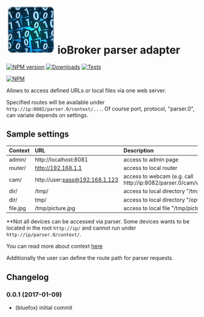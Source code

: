 ![Logo](admin/parser.png)
ioBroker parser adapter
=================
[![NPM version](http://img.shields.io/npm/v/iobroker.parser.svg)](https://www.npmjs.com/package/iobroker.parser)
[![Downloads](https://img.shields.io/npm/dm/iobroker.parser.svg)](https://www.npmjs.com/package/iobroker.parser)
[![Tests](https://travis-ci.org/ioBroker/ioBroker.parser.svg?branch=master)](https://travis-ci.org/ioBroker/ioBroker.parser)

[![NPM](https://nodei.co/npm/iobroker.parser.png?downloads=true)](https://nodei.co/npm/iobroker.parser/)

Allows to access defined URLs or local files via one web server.

Specified routes will be available under ```http://ip:8082/parser.0/context/...```. Of course port, protocol, "parser.0", can variate depends on settings.

## Sample settings
| Context        |      URL                                           |      Description                                   |
|----------------|:---------------------------------------------------|:---------------------------------------------------|
| admin/         | http://localhost:8081                              | access to admin page                               |
| router/        | http://192.168.1.1                                 | access to local router                             |
| cam/           | http://user:pass@192.168.1.123                     | access to webcam (e.g. call http://ip:8082/parser.0/cam/web/snapshot.jpg) |
| dir/           | /tmp/                                              | access to local directory "/tmp/"                  |
| dir/           | tmp/                                               | access to local directory "/opt/iobroker/tmp"      |
| file.jpg       | /tmp/picture.jpg                                   | access to local file "/tmp/picture.jpg"            |

**Not all devices can be accessed via parser. 
Some devices wants to be located in the root ```http://ip/``` and cannot run under ```http://ip/parser.0/context/```.

You can read more about context [here](https://www.npmjs.com/package/http-parser-middleware#context-matching)

Additionally the user can define the route path for parser requests.

## Changelog

### 0.0.1 (2017-01-09)
* (bluefox) initial commit